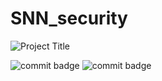 # SNN_security

![Project Title](https://github.com/u3556440/SNN_security/assets/56315946/3c2a2b9f-9b6c-47cb-9f93-bdf6cd5ce16b)

![commit badge](https://img.shields.io/badge/just%20the%20message-8A2BE2)
![commit badge](https://img.shields.io/badge/any_text-you_like-blue)